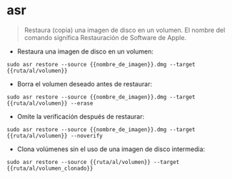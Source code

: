 # asr

> Restaura (copia) una imagen de disco en un volumen.
> El nombre del comando significa Restauración de Software de Apple.

- Restaura una imagen de disco en un volumen:

`sudo asr restore --source {{nombre_de_imagen}}.dmg --target {{ruta/al/volumen}}`

- Borra el volumen deseado antes de restaurar:

`sudo asr restore --source {{nombre_de_imagen}}.dmg --target {{ruta/al/volumen}} --erase`

- Omite la verificación después de restaurar:

`sudo asr restore --source {{nombre_de_imagen}}.dmg --target {{ruta/al/volumen}} --noverify`

- Clona volúmenes sin el uso de una imagen de disco intermedia:

`sudo asr restore --source {{ruta/al/volumen}} --target {{ruta/al/volumen_clonado}}`

